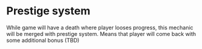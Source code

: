 # Prestige system

While game will have a death where player looses progress, this mechanic will be merged with prestige system. Means that player will come back with some additional bonus (TBD)
